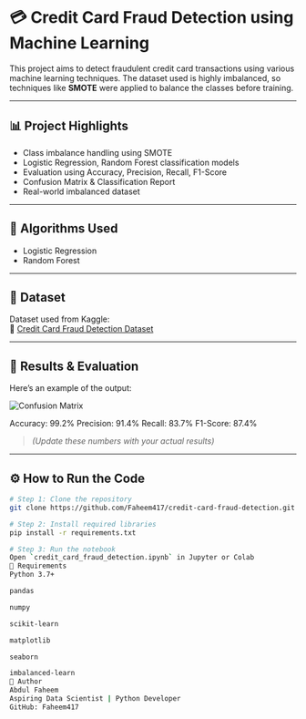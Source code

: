 # 💳 Credit Card Fraud Detection using Machine Learning

This project aims to detect fraudulent credit card transactions using various machine learning techniques. The dataset used is highly imbalanced, so techniques like **SMOTE** were applied to balance the classes before training.

---

## 📊 Project Highlights

- Class imbalance handling using SMOTE
- Logistic Regression, Random Forest classification models
- Evaluation using Accuracy, Precision, Recall, F1-Score
- Confusion Matrix & Classification Report
- Real-world imbalanced dataset

---

## 🧠 Algorithms Used

- Logistic Regression
- Random Forest

---

## 📁 Dataset

Dataset used from Kaggle:  
🔗 [Credit Card Fraud Detection Dataset](https://www.kaggle.com/datasets/mlg-ulb/creditcardfraud)

---

## 🧪 Results & Evaluation

Here’s an example of the output:

![Confusion Matrix](output.png)

Accuracy: 99.2%
Precision: 91.4%
Recall: 83.7%
F1-Score: 87.4%

> *(Update these numbers with your actual results)*

---

## ⚙️ How to Run the Code

```bash
# Step 1: Clone the repository
git clone https://github.com/Faheem417/credit-card-fraud-detection.git

# Step 2: Install required libraries
pip install -r requirements.txt

# Step 3: Run the notebook
Open `credit_card_fraud_detection.ipynb` in Jupyter or Colab
🧾 Requirements
Python 3.7+

pandas

numpy

scikit-learn

matplotlib

seaborn

imbalanced-learn
📌 Author
Abdul Faheem
Aspiring Data Scientist | Python Developer
GitHub: Faheem417

